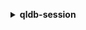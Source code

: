 **<details ><summary style="color:none;">qldb-session</summary><blockquote>**

- **<details><summary style="color:none;"><b><u>help</b></u></summary><blockquote>**

  * **<p style="color:none;"></p>**
  </br>
  **<p style="color:red;">Description</p>**
  </br>
  ## **Examples**
  ```bash

  ```
  ```json

  ```


- **<details><summary style="color:none;"><b><u>send-command</b></u></summary><blockquote>**

  * **<p style="color:none;">--session-token</p>**
  * **<p style="color:none;">--start-session</p>**
  * **<p style="color:none;">--start-transaction</p>**
  * **<p style="color:none;">--end-session</p>**
  * **<p style="color:none;">--commit-transaction</p>**
  * **<p style="color:none;">--abort-transaction</p>**
  * **<p style="color:none;">--execute-statement</p>**
  * **<p style="color:none;">--fetch-page</p>**
  * **<p style="color:none;">--cli-input-json</p>**
  * **<p style="color:none;">--cli-input-yaml</p>**
  * **<p style="color:none;">--generate-cli-skeleton</p>**
  </br>
  **<p style="color:red;">Description</p>**
  </br>
  ## **Examples**
  ```bash

  ```
  ```json

  ```


</blockquote></details>
</blockquote></details>
</blockquote></details>
